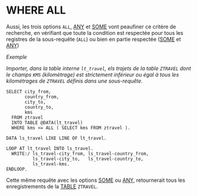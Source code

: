 # WHERE ALL

Aussi, les trois options `ALL`, [ANY](./24_Where_Any.md) et [SOME](./23_Where_Some.md) vont peaufiner ce critère de recherche, en vérifiant que toute la condition est respectée pour tous les registres de la sous-requête (`ALL`) ou bien en partie respectée ([SOME](./23_Where_Some.md) et [ANY](./24_Where_Any.md))

_Exemple_

_Importer, dans la table interne `lt_travel`, els trajets de la table `ZTRAVEL` dont le champs `KMS` (kilomètrage) est strictement inférieur ou égal à tous les kilométrages de `ZTRAVEL` définis dans une sous-requête._

```abap
SELECT city_from,
       country_from,
       city_to,
       country_to,
       kms
  FROM ztravel
  INTO TABLE @DATA(lt_travel)
  WHERE kms <= ALL ( SELECT kms FROM ztravel ).

DATA ls_travel LIKE LINE OF lt_travel.

LOOP AT lt_travel INTO ls_travel.
  WRITE:/ ls_travel-city_from, ls_travel-country_from,
          ls_travel-city_to,   ls_travel-country_to,
          ls_travel-kms.
ENDLOOP.
```

Cette même requête avec les options [SOME](./23_Where_Some.md) ou [ANY](./24_Where_Any.md), retournerait tous les enregistrements de la [TABLE](../../09_Tables_DB/01_Tables.md) `ZTRAVEL`.
